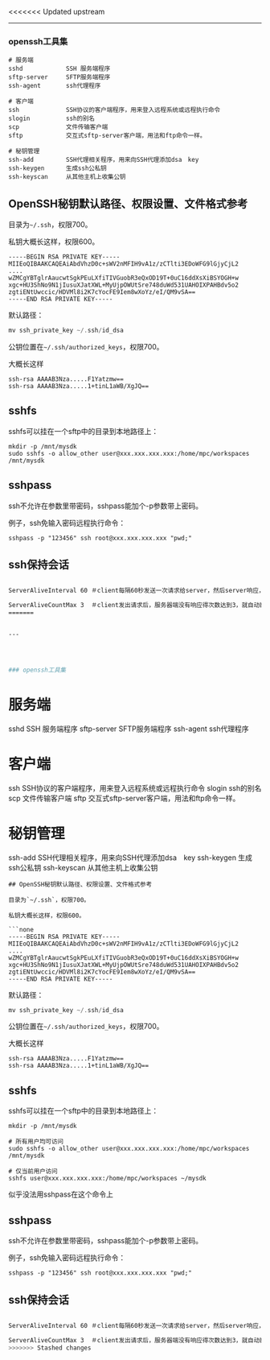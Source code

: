 <<<<<<< Updated upstream


---




### openssh工具集

```
# 服务端
sshd            SSH 服务端程序
sftp-server     SFTP服务端程序
ssh-agent       ssh代理程序

# 客户端
ssh             SSH协议的客户端程序，用来登入远程系统或远程执行命令
slogin          ssh的别名
scp             文件传输客户端
sftp            交互式sftp-server客户端，用法和ftp命令一样。

# 秘钥管理
ssh-add         SSH代理相关程序，用来向SSH代理添加dsa　key
ssh-keygen      生成ssh公私钥
ssh-keyscan     从其他主机上收集公钥
```
## OpenSSH秘钥默认路径、权限设置、文件格式参考

目录为`~/.ssh`，权限700。

私钥大概长这样，权限600。

```none
-----BEGIN RSA PRIVATE KEY-----
MIIEoQIBAAKCAQEAiAbdVhzD0c+sWV2nMFIH9vA1z/zCTlti3EDoWFG9lGjyCjL2
....
wZMCgYBTglrAaucwtSgkPEuLXfiTIVGuobR3eQxOD19T+0uC16ddXsXiBSYOGH+w
xgc+HU3ShNo9N1jIusuXJatXWL+MyUjpOWUtSre748duWd531UAHOIXPAHBdv5o2
zgtiENtUwccic/HDVMl8i2K7cYocFE9Iem8wXoYz/eI/QM9vSA==
-----END RSA PRIVATE KEY-----
```

默认路径：
```c
mv ssh_private_key ~/.ssh/id_dsa
```

公钥位置在`~/.ssh/authorized_keys`，权限700。

大概长这样
```none
ssh-rsa AAAAB3Nza.....F1Yatzmw==
ssh-rsa AAAAB3Nza.....1+tinL1aWB/XgJQ==
```

## sshfs

sshfs可以挂在一个sftp中的目录到本地路径上：

```
mkdir -p /mnt/mysdk
sudo sshfs -o allow_other user@xxx.xxx.xxx.xxx:/home/mpc/workspaces /mnt/mysdk
```

## sshpass

ssh不允许在参数里带密码，sshpass能加个-p参数带上密码。

例子，ssh免输入密码远程执行命令：
```
sshpass -p "123456" ssh root@xxx.xxx.xxx.xxx "pwd;"
```

## ssh保持会话

```bash

ServerAliveInterval 60 ＃client每隔60秒发送一次请求给server，然后server响应，从而保持连接

ServerAliveCountMax 3  ＃client发出请求后，服务器端没有响应得次数达到3，就自动断开连接，正常情况下，server不会不响应
=======


---




### openssh工具集

```
# 服务端
sshd            SSH 服务端程序
sftp-server     SFTP服务端程序
ssh-agent       ssh代理程序

# 客户端
ssh             SSH协议的客户端程序，用来登入远程系统或远程执行命令
slogin          ssh的别名
scp             文件传输客户端
sftp            交互式sftp-server客户端，用法和ftp命令一样。

# 秘钥管理
ssh-add         SSH代理相关程序，用来向SSH代理添加dsa　key
ssh-keygen      生成ssh公私钥
ssh-keyscan     从其他主机上收集公钥
```
## OpenSSH秘钥默认路径、权限设置、文件格式参考

目录为`~/.ssh`，权限700。

私钥大概长这样，权限600。

```none
-----BEGIN RSA PRIVATE KEY-----
MIIEoQIBAAKCAQEAiAbdVhzD0c+sWV2nMFIH9vA1z/zCTlti3EDoWFG9lGjyCjL2
....
wZMCgYBTglrAaucwtSgkPEuLXfiTIVGuobR3eQxOD19T+0uC16ddXsXiBSYOGH+w
xgc+HU3ShNo9N1jIusuXJatXWL+MyUjpOWUtSre748duWd531UAHOIXPAHBdv5o2
zgtiENtUwccic/HDVMl8i2K7cYocFE9Iem8wXoYz/eI/QM9vSA==
-----END RSA PRIVATE KEY-----
```

默认路径：
```c
mv ssh_private_key ~/.ssh/id_dsa
```

公钥位置在`~/.ssh/authorized_keys`，权限700。

大概长这样
```none
ssh-rsa AAAAB3Nza.....F1Yatzmw==
ssh-rsa AAAAB3Nza.....1+tinL1aWB/XgJQ==
```

## sshfs

sshfs可以挂在一个sftp中的目录到本地路径上：

```
mkdir -p /mnt/mysdk

# 所有用户均可访问
sudo sshfs -o allow_other user@xxx.xxx.xxx.xxx:/home/mpc/workspaces /mnt/mysdk

# 仅当前用户访问
sshfs user@xxx.xxx.xxx.xxx:/home/mpc/workspaces ~/mysdk
```

似乎没法用sshpass在这个命令上



## sshpass

ssh不允许在参数里带密码，sshpass能加个-p参数带上密码。

例子，ssh免输入密码远程执行命令：
```
sshpass -p "123456" ssh root@xxx.xxx.xxx.xxx "pwd;"
```

## ssh保持会话

```bash

ServerAliveInterval 60 ＃client每隔60秒发送一次请求给server，然后server响应，从而保持连接

ServerAliveCountMax 3  ＃client发出请求后，服务器端没有响应得次数达到3，就自动断开连接，正常情况下，server不会不响应
>>>>>>> Stashed changes
```